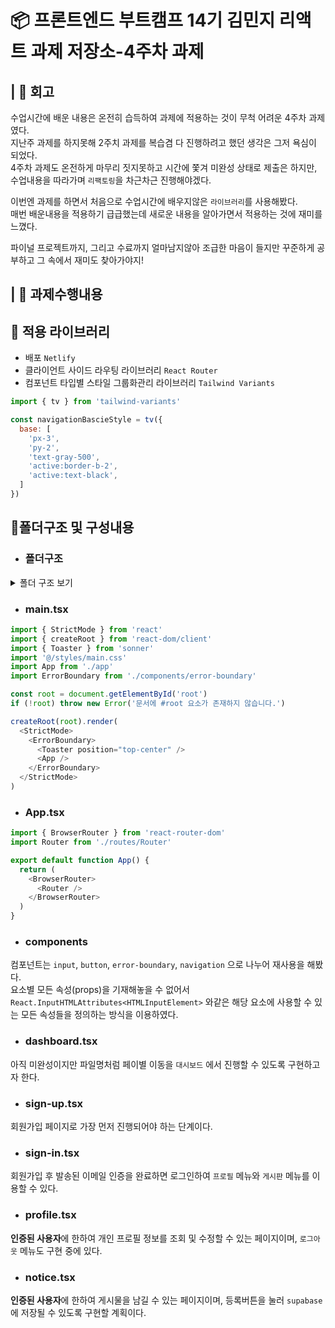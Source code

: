 # 📦 프론트엔드 부트캠프 14기 김민지 리액트 과제 저장소-4주차 과제

## | 📝 회고

수업시간에 배운 내용은 온전히 습득하여 과제에 적용하는 것이 무척 어려운 4주차 과제였다. <br />
지난주 과제를 하지못해 2주치 과제를 복습겸 다 진행하려고 했던 생각은 그저 욕심이 되었다. <br />
4주차 과제도 온전하게 마무리 짓지못하고 시간에 쫓겨 미완성 상태로 제출은 하지만, <br />
수업내용을 따라가며 `리팩토링`을 차근차근 진행해야겠다. <br />

이번엔 과제를 하면서 처음으로 수업시간에 배우지않은 `라이브러리`를 사용해봤다. <br />
매번 배운내용을 적용하기 급급했는데 새로운 내용을 알아가면서 적용하는 것에 재미를 느꼈다. <br />

파이널 프로젝트까지, 그리고 수료까지 얼마남지않아 조급한 마음이 들지만 꾸준하게 공부하고 그 속에서 재미도 찾아가야지!

## | 🔎 과제수행내용

## 📁 적용 라이브러리
- 배포 `Netlify`
- 클라이언트 사이드 라우팅 라이브러리 `React Router`
- 컴포넌트 타입별 스타일 그룹화관리 라이브러리 `Tailwind Variants`
```js
import { tv } from 'tailwind-variants'

const navigationBascieStyle = tv({
  base: [
    'px-3',
    'py-2',
    'text-gray-500',
    'active:border-b-2',
    'active:text-black',
  ]
})
```
## 📁폴더구조 및 구성내용

- ### 폴더구조
<details> 
<summary>폴더 구조 보기</summary>  
  
```
💻 week4
├── 📁 .vscode
├── 📁 dist #.gitignore 처리
├── 📁 node_modules #.gitignore 처리
├── 🌐 public
├── 📁 src
│   ├── 📁 assets
│   ├── 📁 components
│   │   ├── 🧩 Input.tsx
│   │   ├── 🧩 button.tsx
│   │   ├── 🧩 error-boundary.tsx
│   │   └── 🧩 navigation.tsx
│   ├── 📁 libs
│   │   └── 📁 supabase
│   │   │   │   ├── database.types.ts
│   │   │   │   └── index.ts
│   ├── 📁 pages
│   │   ├── 📄 dashboard.tsx
│   │   ├── 📄 notice.tsx
│   │   ├── 📄 profile.tsx
│   │   ├── 📄 sign-in.tsx
│   │   └── 📄 sign-up.tsx
│   ├── 📁 routes
│   │   └── Router.tsx
│   ├── 📁 styles
│   │   │   ├── 📁 common
│   │   │   │   ├── _a11y.css
│   │   │   │   ├── _animation.css
│   │   │   │   ├── _base.css
│   │   │   │   └── _normalize.css
│   │   └── main.css
│   ├── app.tsx
│   ├── main.tsx
│   └── vite-env.d.ts
├── .editorconfig
├── .gitattributes
├── .gitignore
├── .prettierrc
├── README.md
├── bun.lock
├── eslint.config.ts
├── index.html
├── package.json
├── tsconfig.json
├── tsconfig.node.json
└── vite.config.js               
```
</details>

- ### main.tsx
```js
import { StrictMode } from 'react'
import { createRoot } from 'react-dom/client'
import { Toaster } from 'sonner'
import '@/styles/main.css'
import App from './app'
import ErrorBoundary from './components/error-boundary'

const root = document.getElementById('root')
if (!root) throw new Error('문서에 #root 요소가 존재하지 않습니다.')

createRoot(root).render(
  <StrictMode>
    <ErrorBoundary>
      <Toaster position="top-center" />
      <App />
    </ErrorBoundary>
  </StrictMode>
)
```

- ### App.tsx
```js
import { BrowserRouter } from 'react-router-dom'
import Router from './routes/Router'

export default function App() {
  return (
    <BrowserRouter>
      <Router />
    </BrowserRouter>
  )
}
```

- ### components
컴포넌트는 `input`, `button`, `error-boundary`, `navigation` 으로 나누어 재사용을 해봤다. <br />
요소별 모든 속성(props)을 기재해놓을 수 없어서 `React.InputHTMLAttributes<HTMLInputElement>` 와같은 해당 요소에 사용할 수 있는 모든 속성들을 정의하는 방식을 이용하였다. <br />

- ### dashboard.tsx
아직 미완성이지만 파일명처럼 페이별 이동을 `대시보드` 에서 진행할 수 있도록 구현하고자 한다. <br />

- ### sign-up.tsx
회원가입 페이지로 가장 먼저 진행되어야 하는 단계이다.

- ### sign-in.tsx
회원가입 후 발송된 이메일 인증을 완료하면 로그인하여 `프로필` 메뉴와 `게시판` 메뉴를 이용할 수 있다.

- ### profile.tsx
**인증된 사용자**에 한하여 개인 프로필 정보를 조회 및 수정할 수 있는 페이지이며, `로그아웃` 메뉴도 구현 중에 있다.

- ### notice.tsx
**인증된 사용자**에 한하여 게시물을 남길 수 있는 페이지이며, 등록버튼을 눌러 `supabase` 에 저장될 수 있도록 구현할 계획이다.
